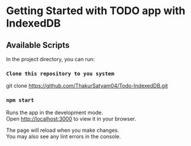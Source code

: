 # Getting Started with TODO app with IndexedDB

## Available Scripts

In the project directory, you can run:

### `Clone this repository to you system`

git clone https://github.com/ThakurSatyam04/Todo-IndexedDB.git

### `npm start`

Runs the app in the development mode.\
Open [http://localhost:3000](http://localhost:3000) to view it in your browser.

The page will reload when you make changes.\
You may also see any lint errors in the console.

